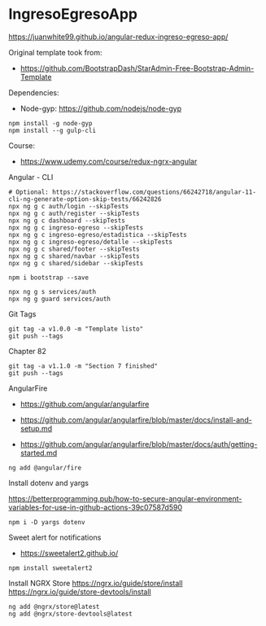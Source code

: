 # IngresoEgresoApp

https://juanwhite99.github.io/angular-redux-ingreso-egreso-app/

Original template took from:

- https://github.com/BootstrapDash/StarAdmin-Free-Bootstrap-Admin-Template

Dependencies:

- Node-gyp: https://github.com/nodejs/node-gyp

```
npm install -g node-gyp
npm install --g gulp-cli
```

Course:

- https://www.udemy.com/course/redux-ngrx-angular

Angular - CLI

```shell
# Optional: https://stackoverflow.com/questions/66242718/angular-11-cli-ng-generate-option-skip-tests/66242826
npx ng g c auth/login --skipTests
npx ng g c auth/register --skipTests
npx ng g c dashboard --skipTests
npx ng g c ingreso-egreso --skipTests
npx ng g c ingreso-egreso/estadistica --skipTests
npx ng g c ingreso-egreso/detalle --skipTests
npx ng g c shared/footer --skipTests
npx ng g c shared/navbar --skipTests
npx ng g c shared/sidebar --skipTests

npm i bootstrap --save

npx ng g s services/auth
npx ng g guard services/auth

```

Git Tags

```
git tag -a v1.0.0 -m "Template listo"
git push --tags
```

Chapter 82

```
git tag -a v1.1.0 -m "Section 7 finished"
git push --tags
```

AngularFire

- https://github.com/angular/angularfire

- https://github.com/angular/angularfire/blob/master/docs/install-and-setup.md

- https://github.com/angular/angularfire/blob/master/docs/auth/getting-started.md

```
ng add @angular/fire
```

Install dotenv and yargs

https://betterprogramming.pub/how-to-secure-angular-environment-variables-for-use-in-github-actions-39c07587d590

```
npm i -D yargs dotenv
```

Sweet alert for notifications

- https://sweetalert2.github.io/

```
npm install sweetalert2
```

Install NGRX Store
https://ngrx.io/guide/store/install
https://ngrx.io/guide/store-devtools/install

```
ng add @ngrx/store@latest
ng add @ngrx/store-devtools@latest
```
